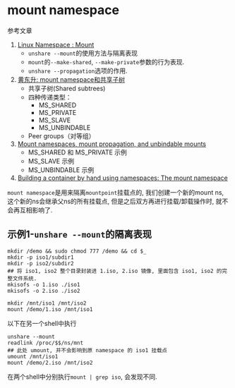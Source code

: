 # mount namespace

参考文章

1. [Linux Namespace : Mount](https://www.cnblogs.com/sparkdev/p/9424649.html)
    - `unshare --mount`的使用方法与隔离表现
    - `mount`的`--make-shared`, `--make-private`参数的行为表现.
    - `unshare --propagation`选项的作用.
2. [黄东升: mount namespace和共享子树](https://cloud.tencent.com/developer/article/1518101)
    - 共享子树(Shared subtrees)
    - 四种传递类型：
        - MS_SHARED
        - MS_PRIVATE
        - MS_SLAVE
        - MS_UNBINDABLE
    - Peer groups（对等组）
3. [Mount namespaces, mount propagation, and unbindable mounts](https://blog.csdn.net/u012319493/article/details/102887094)
    - MS_SHARED 和 MS_PRIVATE 示例
    - MS_SLAVE 示例
    - MS_UNBINDABLE 示例
4. [Building a container by hand using namespaces: The mount namespace](https://www.redhat.com/sysadmin/mount-namespaces)

`mount namespace`是用来隔离`mountpoint`挂载点的, 我们创建一个新的mount ns, 这个新的ns会继承父ns的所有挂载点, 但是之后双方再进行挂载/卸载操作时, 就不会再互相影响了.


## 示例1-`unshare --mount`的隔离表现

```
mkdir /demo && sudo chmod 777 /demo && cd $_
mkdir -p iso1/subdir1
mkdir -p iso2/subdir2
## 将 iso1, iso2 整个目录封装进 1.iso, 2.iso 镜像, 里面包含 iso1, iso2 的完整文件系统.
mkisofs -o 1.iso ./iso1
mkisofs -o 2.iso ./iso2

mkdir /mnt/iso1 /mnt/iso2
mount /demo/1.iso /mnt/iso1
```

以下在另一个shell中执行

```
unshare --mount
readlink /proc/$$/ns/mnt
## 此处 umount, 并不会影响到原 namespace 的 iso1 挂载点
umount /mnt/iso1
mount /demo/2.iso /mnt/iso2
```

在两个shell中分别执行`mount | grep iso`, 会发现不同.
